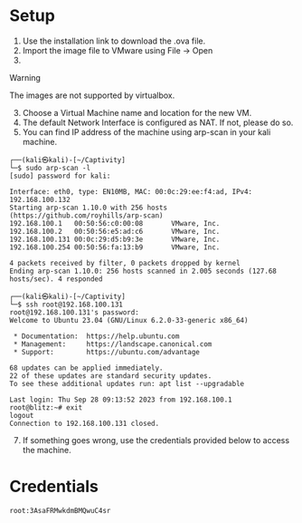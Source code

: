 # Setup

1. Use the installation link to download the .ova file.
2. Import the image file to VMware using File -> Open
3. 
> [!WARNING]  
> The images are not supported by virtualbox. 

3. Choose a Virtual Machine name and location for the new VM.
4. The default Network Interface is configured as NAT. If not, please do so.
5. You can find IP address of the machine using arp-scan in your kali machine.
```
┌──(kali㉿kali)-[~/Captivity]
└─$ sudo arp-scan -l
[sudo] password for kali: 

Interface: eth0, type: EN10MB, MAC: 00:0c:29:ee:f4:ad, IPv4: 192.168.100.132
Starting arp-scan 1.10.0 with 256 hosts (https://github.com/royhills/arp-scan)
192.168.100.1   00:50:56:c0:00:08       VMware, Inc.
192.168.100.2   00:50:56:e5:ad:c6       VMware, Inc.
192.168.100.131 00:0c:29:d5:b9:3e       VMware, Inc.
192.168.100.254 00:50:56:fa:13:b9       VMware, Inc.

4 packets received by filter, 0 packets dropped by kernel
Ending arp-scan 1.10.0: 256 hosts scanned in 2.005 seconds (127.68 hosts/sec). 4 responded
                                                                                                                 
┌──(kali㉿kali)-[~/Captivity]
└─$ ssh root@192.168.100.131
root@192.168.100.131's password: 
Welcome to Ubuntu 23.04 (GNU/Linux 6.2.0-33-generic x86_64)

 * Documentation:  https://help.ubuntu.com
 * Management:     https://landscape.canonical.com
 * Support:        https://ubuntu.com/advantage

68 updates can be applied immediately.
22 of these updates are standard security updates.
To see these additional updates run: apt list --upgradable

Last login: Thu Sep 28 09:13:52 2023 from 192.168.100.1
root@blitz:~# exit
logout
Connection to 192.168.100.131 closed.
```
7. If something goes wrong, use the credentials provided below to access the machine.

# Credentials
```
root:3AsaFRMwkdmBMQwuC4sr
```
